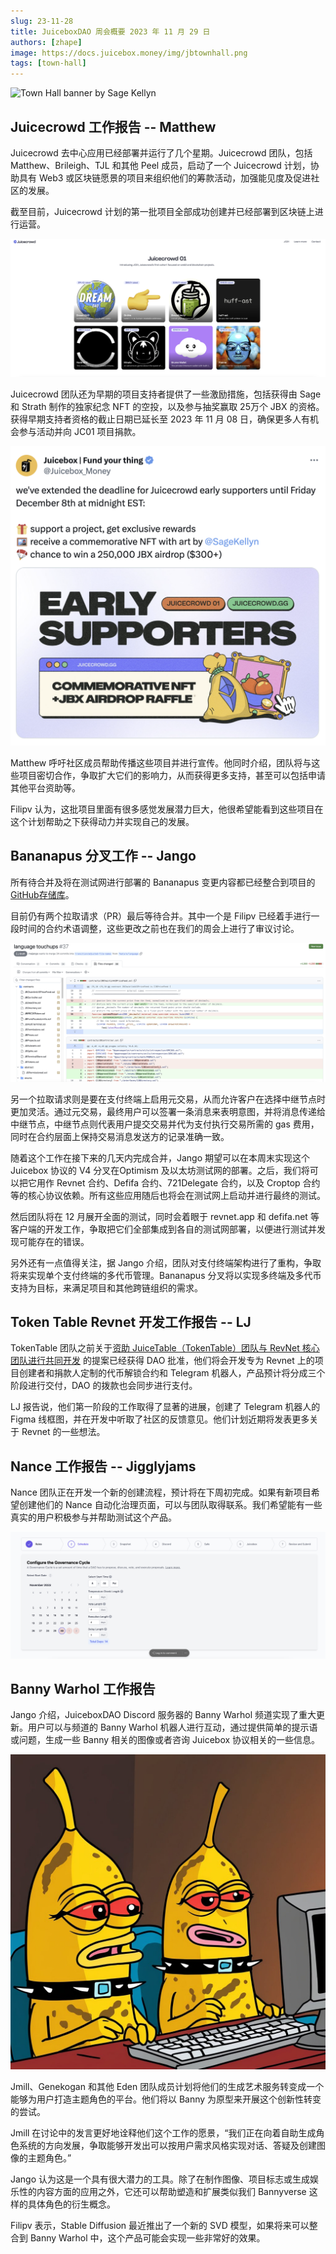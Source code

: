 ```yaml
---
slug: 23-11-28
title: JuiceboxDAO 周会概要 2023 年 11 月 29 日
authors: [zhape]
image: https://docs.juicebox.money/img/jbtownhall.png
tags: [town-hall]
---
```


![Town Hall banner by Sage Kellyn](https://docs.juicebox.money/img/jbtownhall.png)

## Juicecrowd 工作报告 -- Matthew

Juicecrowd 去中心应用已经部署并运行了几个星期。Juicecrowd 团队，包括 Matthew、Brileigh、TJL 和其他 Peel 成员，启动了一个 Juicecrowd 计划，协助具有 Web3 或区块链愿景的项目来组织他们的筹款活动，加强能见度及促进社区的发展。

截至目前，Juicecrowd 计划的第一批项目全部成功创建并已经部署到区块链上进行运营。

![Juicecrowd 1st cohort](juicecrowd_jc01.png)

Juicecrowd 团队还为早期的项目支持者提供了一些激励措施，包括获得由 Sage 和 Strath 制作的独家纪念 NFT 的空投，以及参与抽奖赢取 25万个 JBX 的资格。获得早期支持者资格的截止日期已延长至 2023 年 11 月 08 日，确保更多人有机会参与活动并向 JC01 项目捐款。

![Extension of rewards to early supporters](juicecrowd_supporter_rewards.png)

Matthew 呼吁社区成员帮助传播这些项目并进行宣传。他同时介绍，团队将与这些项目密切合作，争取扩大它们的影响力，从而获得更多支持，甚至可以包括申请其他平台资助等。

Filipv 认为，这批项目里面有很多感觉发展潜力巨大，他很希望能看到这些项目在这个计划帮助之下获得动力并实现自己的发展。

## Bananapus 分叉工作 -- Jango

所有待合并及将在测试网进行部署的 Bananapus 变更内容都已经整合到项目的 [GitHub存储库](https://github.com/Bananapus/juice-contracts-v4)。

目前仍有两个拉取请求（PR）最后等待合并。其中一个是 Filipv 已经着手进行一段时间的合约术语调整，这些更改之前也在我们的周会上进行了审议讨论。

![Nana V4 fork language adjusting scheme](v4_renaming.png)

另一个拉取请求则是要在支付终端上启用元交易，从而允许客户在选择中继节点时更加灵活。通过元交易，最终用户可以签署一条消息来表明意图，并将消息传递给中继节点，中继节点则代表用户提交交易并代为支付执行交易所需的 gas 费用，同时在合约层面上保持交易消息发送方的记录准确一致。

随着这个工作在接下来的几天内完成合并，Jango 期望可以在本周末实现这个 Juicebox 协议的 V4 分叉在Optimism 及以太坊测试网的部署。之后，我们将可以把它用作 Revnet 合约、Defifa 合约、721Delegate 合约，以及 Croptop 合约等的核心协议依赖。所有这些应用随后也将会在测试网上启动并进行最终的测试。

然后团队将在 12 月展开全面的测试，同时会着眼于 revnet.app 和 defifa.net 等客户端的开发工作，争取把它们全部集成到各自的测试网部署，以便进行测试并发现可能存在的错误。

另外还有一点值得关注，据 Jango 介绍，团队对支付终端架构进行了重构，争取将来实现单个支付终端的多代币管理。Bananapus 分叉将以实现多终端及多代币支持为目标，来满足项目和其他跨链组织的需求。

## Token Table Revnet 开发工作报告 -- LJ

TokenTable 团队之前关于[资助 JuiceTable（TokenTable）团队与 RevNet 核心团队进行共同开发](https://snapshot.org/#/jbdao.eth/proposal/0x740cc558c73fc33c93df4150493583112890f78e99e51983bdec5cdd3b0891c1) 的提案已经获得 DAO 批准，他们将会开发专为 Revnet 上的项目创建者和捐款人定制的代币解锁合约和 Telegram 机器人，产品预计将分成三个阶段进行交付，DAO 的拨款也会同步进行支付。

LJ 报告说，他们第一阶段的工作取得了显著的进展，创建了 Telegram 机器人的 Figma 线框图，并在开发中听取了社区的反馈意见。他们计划近期将发表更多关于 Revnet 的一些想法。

## Nance 工作报告 -- Jigglyjams

Nance 团队正在开发一个新的创建流程，预计将在下周初完成。如果有新项目希望创建他们的 Nance 自动化治理页面，可以与团队取得联系。我们希望能有一些真实的用户积极参与并帮助测试这个产品。

![The new create flow of Nance](nance_create.png)

## Banny Warhol 工作报告

Jango 介绍，JuiceboxDAO Discord 服务器的 Banny Warhol 频道实现了重大更新。用户可以与频道的 Banny Warhol 机器人进行互动，通过提供简单的提示语或问题，生成一些 Banny 相关的图像或者咨询 Juicebox 协议相关的一些信息。

![The image generated by Banny Warhol](generated_banny.png)

Jmill、Genekogan 和其他 Eden 团队成员计划将他们的生成艺术服务转变成一个能够为用户打造主题角色的平台。他们将以 Banny 为原型来开展这个创新性转变的尝试。

Jmill 在讨论中的发言更好地诠释他们这个工作的愿景，“我们正在向着自助生成角色系统的方向发展，争取能够开发出可以按用户需求风格实现对话、答疑及创建图像的主题角色。”

Jango 认为这是一个具有很大潜力的工具。除了在制作图像、项目标志或生成娱乐性的内容方面的应用之外，它还可以帮助塑造和扩展类似我们 Bannyverse 这样的具体角色的衍生概念。

Filipv 表示，Stable Diffusion 最近推出了一个新的 SVD 模型，如果将来可以整合到 Banny Warhol 中，这个产品可能会实现一些非常好的效果。